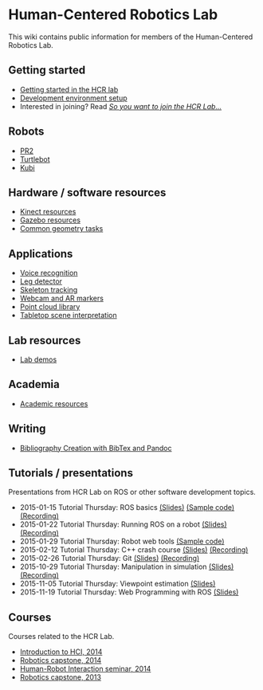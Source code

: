 # Human-Centered Robotics Lab
This wiki contains public information for members of the Human-Centered Robotics Lab.

## Getting started
- [Getting started in the HCR lab](https://github.com/hcrlab/wiki/blob/master/getting_started_in_hcrlab.md)
- [Development environment setup](https://github.com/hcrlab/wiki/tree/master/development_environment_setup)
- Interested in joining? Read *[So you want to join the HCR Lab...](getting_involved_with_hcrlab.md)*

## Robots
- [PR2](https://github.com/hcrlab/wiki/tree/master/pr2)
- [Turtlebot](https://github.com/hcrlab/wiki/tree/master/turtlebot)
- [Kubi](https://github.com/hcrlab/wiki/tree/master/kubi)

## Hardware / software resources
- [Kinect resources](https://github.com/hcrlab/wiki/blob/master/kinect)
- [Gazebo resources](https://github.com/hcrlab/wiki/tree/master/gazebo)
- [Common geometry tasks](geometry)

## Applications
- [Voice recognition](https://github.com/hcrlab/wiki/tree/master/voice_recognition)
- [Leg detector](https://github.com/hcrlab/wiki/blob/master/leg_detector.md)
- [Skeleton tracking](https://github.com/hcrlab/wiki/blob/master/skeleton_tracking.md)
- [Webcam and AR markers](https://github.com/hcrlab/wiki/blob/master/webcam_and_ar_markers.md)
- [Point cloud library](pcl)
- [Tabletop scene interpretation](https://gitlab.cs.washington.edu/lrperlmu/pcl_utils/tree/leah-dev)

## Lab resources
- [Lab demos](demos)

## Academia
- [Academic resources](https://github.com/hcrlab/wiki/tree/master/academia)

## Writing
- [Bibliography Creation with BibTex and Pandoc](https://github.com/hcrlab/wiki/tree/master/pandoc_examples/README.md)

## Tutorials / presentations
Presentations from HCR Lab on ROS or other software development topics.
- 2015-01-15 Tutorial Thursday: ROS basics [(Slides)](https://docs.google.com/presentation/d/1hS7V-AhcGPWQ4tYdOUyK7rdpmJ7G_RXvRi9No6tC1YM/edit?usp=sharing) [(Sample code)](https://github.com/hcrlab/randomwalker) [(Recording)](https://www.youtube.com/watch?v=MD255BS0YH4&list=PLJNGprAk4DF5s27K5rqLKe2Z721HLADhl&index=1)
- 2015-01-22 Tutorial Thursday: Running ROS on a robot [(Slides)](https://docs.google.com/a/cs.washington.edu/presentation/d/1YcVYb-4Pk6HWSl3lWGJnZSZd-UVKUOk4nl4d_JBwKR8/edit)
[(Recording)](https://www.youtube.com/watch?v=hZTDxYnU0dY&list=PLJNGprAk4DF5s27K5rqLKe2Z721HLADhl&index=2)
- 2015-01-29 Tutorial Thursday: Robot web tools [(Sample code)](https://bitbucket.org/fiannaca/web_tools_tutorial)
- 2015-02-12 Tutorial Thursday: C++ crash course [(Slides)](https://docs.google.com/presentation/d/1CQDdcG0xpyvha5qR_SDElu8_lOC9F2URRX4PQ0hhYJg/edit?usp=sharing)
[(Recording)](https://www.youtube.com/watch?v=k3yEUAOca9g&list=PLJNGprAk4DF5s27K5rqLKe2Z721HLADhl&index=3)
- 2015-02-26 Tutorial Thursday: Git [(Slides)](https://docs.google.com/presentation/d/11z_sScRlFVTSX5wHhAuJy4rJuzPUAVG-oyEAZRCHdmQ/edit?usp=sharing) [(Recording)](https://www.youtube.com/watch?v=7YXsj7A9aYI&list=PLJNGprAk4DF5s27K5rqLKe2Z721HLADhl)
- 2015-10-29 Tutorial Thursday: Manipulation in simulation [(Slides)](https://docs.google.com/presentation/d/1KbO1IPNeTOQejhEP_L59fps2ziYUzbO98_wmEkf_KwA/edit?pli=1) [(Recording)](https://www.youtube.com/watch?v=rqWhyHgCFS4)
- 2015-11-05 Tutorial Thursday: Viewpoint estimation [(Slides)](https://docs.google.com/presentation/d/1CE9zs-O-mEK-Y7fYxUFrlBo0-Y_CDZjyjeRgmaniVmQ/edit#slide=id.p)
- 2015-11-19 Tutorial Thursday: Web Programming with ROS [(Slides)](https://docs.google.com/presentation/d/19Vsf63HUW4U4lpTjl7mHXJ4LC3AAZo7Zm8uxfkqWzAY/edit?usp=sharing)

## Courses
Courses related to the HCR Lab.
- [Introduction to HCI, 2014](https://courses.cs.washington.edu/courses/cse440/15wi/)
- [Robotics capstone, 2014](https://sites.google.com/site/cse481au14/)
- [Human-Robot Interaction seminar, 2014](https://sites.google.com/site/cse599k1/)
- [Robotics capstone, 2013](https://sites.google.com/site/cse481a/) 

